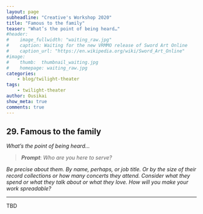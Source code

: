 ```yaml
---
layout: page
subheadline: "Creative's Workshop 2020"
title: "Famous to the family"
teaser: "What’s the point of being heard…"
#header:
#    image_fullwidth: "waiting_raw.jpg"
#    caption: Waiting for the new VRMMO release of Sword Art Online
#    caption_url: "https://en.wikipedia.org/wiki/Sword_Art_Online"
#image:
#    thumb:  thumbnail_waiting.jpg
#    homepage: waiting_raw.jpg
categories:
    - blog/twilight-theater
tags:
    - twilight-theater
author: Ousikai
show_meta: true
comments: true
---
```

## 29. Famous to the family
*What’s the point of being heard…*

> ***Prompt***: *Who are you here to serve?*

*Be precise about them. By name, perhaps, or job title. Or by the size of their record collections or how many concerts they attend. Consider what they spend or what they talk about or what they love. How will you make your work spreadable?*

---

TBD

